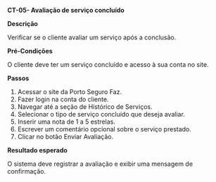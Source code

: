 **CT-05- Avaliação de serviço concluído**

**Descrição**

Verificar se o cliente avaliar um serviço após a conclusão.

**Pré-Condições**

O cliente deve ter um serviço concluído e acesso à sua conta no site.

**Passos**

1. Acessar o site da Porto Seguro Faz.
2. Fazer login na conta do cliente.
3. Navegar até a seção de Histórico de Serviços.
4. Selecionar o tipo de serviço concluído que deseja avaliar.
5. Inserir uma nota de 1 a 5 estrelas.
6. Escrever um comentário opcional sobre o serviço prestado.
7. Clicar no botão Enviar Avaliação.

**Resultado esperado**

O sistema deve registrar a avaliação e exibir uma mensagem de confirmação.